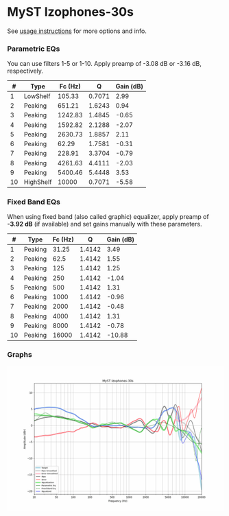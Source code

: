 # MyST Izophones-30s
See [usage instructions](https://github.com/jaakkopasanen/AutoEq#usage) for more options and info.

### Parametric EQs
You can use filters 1-5 or 1-10. Apply preamp of -3.08 dB or -3.16 dB, respectively.

|   # | Type      |   Fc (Hz) |      Q |   Gain (dB) |
|-----|-----------|-----------|--------|-------------|
|   1 | LowShelf  |    105.33 | 0.7071 |        2.99 |
|   2 | Peaking   |    651.21 | 1.6243 |        0.94 |
|   3 | Peaking   |   1242.83 | 1.4845 |       -0.65 |
|   4 | Peaking   |   1592.82 | 2.1288 |       -2.07 |
|   5 | Peaking   |   2630.73 | 1.8857 |        2.11 |
|   6 | Peaking   |     62.29 | 1.7581 |       -0.31 |
|   7 | Peaking   |    228.91 | 3.3704 |       -0.79 |
|   8 | Peaking   |   4261.63 | 4.4111 |       -2.03 |
|   9 | Peaking   |   5400.46 | 5.4448 |        3.53 |
|  10 | HighShelf |  10000    | 0.7071 |       -5.58 |

### Fixed Band EQs
When using fixed band (also called graphic) equalizer, apply preamp of **-3.92 dB** (if available) and set gains manually with these parameters.

|   # | Type    |   Fc (Hz) |      Q |   Gain (dB) |
|-----|---------|-----------|--------|-------------|
|   1 | Peaking |     31.25 | 1.4142 |        3.49 |
|   2 | Peaking |     62.5  | 1.4142 |        1.55 |
|   3 | Peaking |    125    | 1.4142 |        1.25 |
|   4 | Peaking |    250    | 1.4142 |       -1.04 |
|   5 | Peaking |    500    | 1.4142 |        1.31 |
|   6 | Peaking |   1000    | 1.4142 |       -0.96 |
|   7 | Peaking |   2000    | 1.4142 |       -0.48 |
|   8 | Peaking |   4000    | 1.4142 |        1.31 |
|   9 | Peaking |   8000    | 1.4142 |       -0.78 |
|  10 | Peaking |  16000    | 1.4142 |      -10.88 |

### Graphs
![](./MyST%20Izophones-30s.png)
